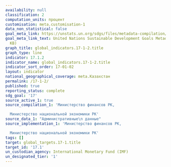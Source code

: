 ```yaml
---
availability: null
classification: 2
computation_units: процент
customisation: meta.customisation-1
data_non_statistical: false
goal_meta_link: https://unstats.un.org/sdgs/files/metadata-compilation/Metadata-Goal-17.pdf
goal_meta_link_text: United Nations Sustainable Development Goals Metadata (PDF 469
  KB)
graph_title: global_indicators.17-1-2.title
graph_type: line
indicator: 17.1.2
indicator_name: global_indicators.17-1-2.title
indicator_sort_order: 17-01-02
layout: indicator
national_geographical_coverage: meta.Казахстан
permalink: /17-1-2/
published: true
reporting_status: complete
sdg_goal: '17'
source_active_1: true
source_compilation_1: 'Министерство финансов РК,

  Министерство национальной экономики РК'
source_data_1: "Административные\n данные"
source_implementation_1: 'Министерство финансов РК,

  Министерство национальной экономики РК'
tags: []
target: global_targets.17-1.title
target_id: '17.1'
un_custodian_agency: International Monetary Fund (IMF)
un_designated_tier: '1'
---
```

